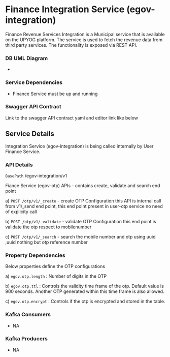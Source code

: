 
# Finance Integration Service (egov-integration)

Finance Revenue Services Integration is a Municipal service that is available on the UPYOG platform.  The service is used to fetch the revenue data from third party services.
The functionality is exposed via REST API.



### DB UML Diagram

- 


### Service Dependencies

- Finance Service must be up and running


### Swagger API Contract

Link to the swagger API contract yaml and editor link like below


## Service Details

Integration Service (egov-integration) is being called internally by User Finance Service. 



### API Details

`BasePath` /egov-integration/v1

Fiance Service (egov-otp) APIs - contains create, validate and search end point

a) `POST /otp/v1/_create`   - create OTP Configuration this API is internal call from v1/_send end point, this end point present in user-otp service no need of explicity call

b) `POST /otp/v1/_validate` - validate OTP Configuration this end point is validate the otp respect to mobilenumber

c) `POST /otp/v1/_search`   - search the mobile number and otp using uuid ,uuid nothing but otp reference number



### Property Dependencies

Below properties define the OTP configurations 

a)  `egov.otp.length`  : Number of digits in the OTP 

b)  `egov.otp.ttl`     : Controls the validity time frame of the otp. Default value is 900 seconds. Another OTP generated within this time frame is also allowed. 

c)  `egov.otp.encrypt` : Controls if the otp is encrypted and stored in the table.



### Kafka Consumers

- NA

### Kafka Producers

- NA
